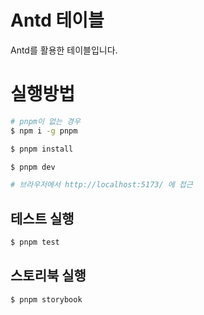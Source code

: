 # Antd 테이블

Antd를 활용한 테이블입니다.

# 실행방법

```bash
# pnpm이 없는 경우
$ npm i -g pnpm

$ pnpm install

$ pnpm dev

# 브라우저에서 http://localhost:5173/ 에 접근
```

## 테스트 실행

```bash
$ pnpm test
```

## 스토리북 실행

```bash
$ pnpm storybook
```
